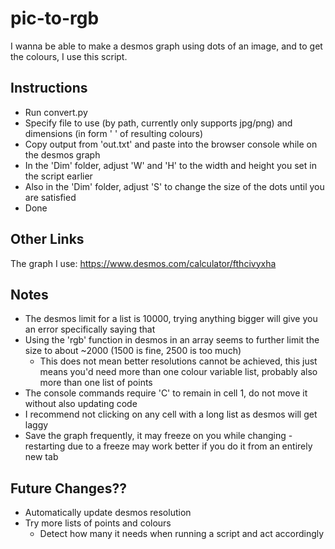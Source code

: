 # pic-to-rgb
I wanna be able to make a desmos graph using dots of an image, and to get the colours, I use this script.

## Instructions
- Run convert.py
- Specify file to use (by path, currently only supports jpg/png) and dimensions (in form '<width> <height>' of resulting colours)
- Copy output from 'out.txt' and paste into the browser console while on the desmos graph
- In the 'Dim' folder, adjust 'W' and 'H' to the width and height you set in the script earlier
- Also in the 'Dim' folder, adjust 'S' to change the size of the dots until you are satisfied
- Done

## Other Links
The graph I use: https://www.desmos.com/calculator/fthcivyxha

## Notes
- The desmos limit for a list is 10000, trying anything bigger will give you an error specifically saying that
- Using the 'rgb' function in desmos in an array seems to further limit the size to about ~2000 (1500 is fine, 2500 is too much)
  - This does not mean better resolutions cannot be achieved, this just means you'd need more than one colour variable list, probably also more than one list of points
- The console commands require 'C' to remain in cell 1, do not move it without also updating code
- I recommend not clicking on any cell with a long list as desmos will get laggy
- Save the graph frequently, it may freeze on you while changing - restarting due to a freeze may work better if you do it from an entirely new tab
  
## Future Changes?? 
- Automatically update desmos resolution
- Try more lists of points and colours 
  - Detect how many it needs when running a script and act accordingly
